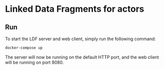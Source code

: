 # Linked Data Fragments for actors

## Run
To start the LDF server and web client, simply run the following command:

```bash
docker-compose up
```

The server will now be running on the default HTTP port, and the web client will be running on port 8080.